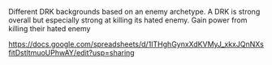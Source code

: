 Different DRK backgrounds based on an enemy archetype.
A DRK is strong overall but especially strong at killing its hated enemy.
Gain power from killing their hated enemy

https://docs.google.com/spreadsheets/d/1ITHghGynxXdKVMyJ_xkxJQnNXsfitDstltmuoUPhwAY/edit?usp=sharing
